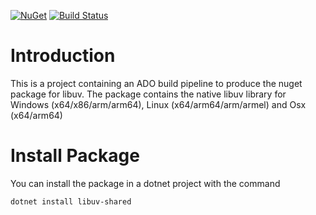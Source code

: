 [![NuGet](https://img.shields.io/nuget/v/libuv-shared)](https://www.nuget.org/packages/libuv-shared)
[![Build Status](https://luigigrilli.visualstudio.com/libuv/_apis/build/status/gigi81.libuv-build-nuget?branchName=main)](https://luigigrilli.visualstudio.com/libuv/_build/latest?definitionId=16&branchName=main)

# Introduction
This is a project containing an ADO build pipeline to produce the nuget package for libuv.
The package contains the native libuv library for Windows (x64/x86/arm/arm64), Linux (x64/arm64/arm/armel) and Osx (x64/arm64)

# Install Package
You can install the package in a dotnet project with the command

```bash
dotnet install libuv-shared
```